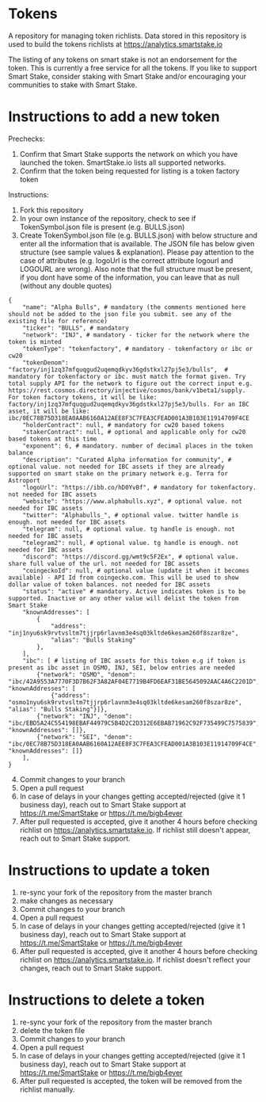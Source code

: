 # Tokens
A repository for managing token richlists. Data stored in this repository is used to build the tokens richlists at https://analytics.smartstake.io

The listing of any tokens on smart stake is not an endorsement for the token. This is currently a free service for all the tokens. If you like to support Smart Stake, consider staking with Smart Stake and/or encouraging your communities to stake with Smart Stake.


# Instructions to add a new token

Prechecks:
 1. Confirm that Smart Stake supports the network on which you have launched the token. SmartStake.io lists all supported networks.
 2. Confirm that the token being requested for listing is a token factory token

Instructions:
 1. Fork this repository
 2. In your own instance of the repository, check to see if TokenSymbol.json file is present (e.g. BULLS.json)
 3. Create TokenSymbol.json file (e.g. BULLS.json) with below structure and enter all the information that is available. The JSON file has below given structure (see sample values & explanation). Please pay attention to the case of attributes (e.g. logoUrl is the correct attribute logourl and LOGOURL are wrong). Also note that the full structure must be present, if you dont have some of the information, you can leave that as null (without any double quotes)
 
```   
{
    "name": "Alpha Bulls", # mandatory (the comments mentioned here should not be added to the json file you submit. see any of the existing file for reference)
    "ticker": "BULLS", # mandatory
    "network": "INJ", # mandatory - ticker for the network where the token is minted
    "tokenType": "tokenfactory", # mandatory - tokenfactory or ibc or cw20
    "tokenDenom": "factory/inj1zq37mfquqgud2uqemqdkyv36gdstkxl27pj5e3/bulls",  # mandatory for tokenfactory or ibc. must match the format given. Try total supply API for the network to figure out the correct input e.g. https://rest.cosmos.directory/injective/cosmos/bank/v1beta1/supply. For token factory tokens, it will be like: factory/inj1zq37mfquqgud2uqemqdkyv36gdstkxl27pj5e3/bulls. For an IBC asset, it will be like: ibc/0EC78B75D318EA0AAB6160A12AEE8F3C7FEA3CFEAD001A3B103E11914709F4CE
    "holderContract": null, # mandatory for cw20 based tokens
    "stakerContract": null, # optional and applicable only for cw20 based tokens at this time
    "exponent": 6, # mandatory. number of decimal places in the token balance
    "description": "Curated Alpha information for community", # optional value. not needed for IBC assets if they are already supported on smart stake on the primary network e.g. Terra for Astroport
    "logoUrl": "https://ibb.co/hD0YvBf", # mandatory for tokenfactory. not needed for IBC assets 
    "website": "https://www.alphabulls.xyz", # optional value. not needed for IBC assets
    "twitter": "Alphabulls_", # optional value. twitter handle is enough. not needed for IBC assets
    "telegram": null, # optional value. tg handle is enough. not needed for IBC assets
    "telegram2": null, # optional value. tg handle is enough. not needed for IBC assets
    "discord": "https://discord.gg/wmt9c5F2Ex", # optional value. share full value of the url. not needed for IBC assets
    "coingeckoId": null, # optional value (update it when it becomes available) - API Id from coingecko.com. This will be used to show dollar value of token balances. not needed for IBC assets
    "status": "active" # mandatory. Active indicates token is to be supported. Inactive or any other value will delist the token from Smart Stake
    "knownAddresses": [
        {
            "address": "inj1nyu6sk9rvtvsltm7tjjrp6rlavnm3e4sq03kltde6kesam260f8szar8ze",
            "alias": "Bulls Staking"
        },
    ],
    "ibc": [ # listing of IBC assets for this token e.g if token is present as ibc asset in OSMO, INJ, SEI, below entries are needed
        {"network": "OSMO", "denom": "ibc/42A9553A7770F3D7B62F3A82AF04E7719B4FD6EAF31BE5645092AAC4A6C2201D", "knownAddresses": [
            {"address": "osmo1nyu6sk9rvtvsltm7tjjrp6rlavnm3e4sq03kltde6kesam260f8szar8ze", "alias": "Bulls Staking"}]},
        {"network": "INJ", "denom": "ibc/EBD5A24C554198EBAF44979C5B4D2C2D312E6EBAB71962C92F735499C7575839", "knownAddresses": []},
        {"network": "SEI", "denom": "ibc/0EC78B75D318EA0AAB6160A12AEE8F3C7FEA3CFEAD001A3B103E11914709F4CE", "knownAddresses": []}
    ],
}
```
 4. Commit changes to your branch
 5. Open a pull request
 6. In case of delays in your changes getting accepted/rejected (give it 1 business day), reach out to Smart Stake support at https://t.me/SmartStake or https://t.me/bigb4ever
 7. After pull requested is accepted, give it another 4 hours before checking richlist on https://analytics.smartstake.io. If richlist still doesn't appear, reach out to Smart Stake support.


# Instructions to update a token
 1. re-sync your fork of the repository from the master branch
 2. make changes as necessary
 3. Commit changes to your branch
 4. Open a pull request
 5. In case of delays in your changes getting accepted/rejected (give it 1 business day), reach out to Smart Stake support at https://t.me/SmartStake or https://t.me/bigb4ever
 6. After pull requested is accepted, give it another 4 hours before checking richlist on https://analytics.smartstake.io. If richlist doesn't reflect your changes, reach out to Smart Stake support.


# Instructions to delete a token
 1. re-sync your fork of the repository from the master branch
 2. delete the token file
 3. Commit changes to your branch
 4. Open a pull request
 5. In case of delays in your changes getting accepted/rejected (give it 1 business day), reach out to Smart Stake support at https://t.me/SmartStake or https://t.me/bigb4ever
 6. After pull requested is accepted, the token will be removed from the richlist manually.
